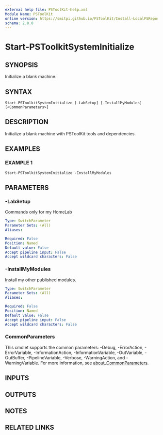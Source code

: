 ```yaml
---
external help file: PSToolKit-help.xml
Module Name: PSToolKit
online version: https://smitpi.github.io/PSToolKit/Install-LocalPSRepository
schema: 2.0.0
---
```


# Start-PSToolkitSystemInitialize

## SYNOPSIS
Initialize a blank machine.

## SYNTAX

```
Start-PSToolkitSystemInitialize [-LabSetup] [-InstallMyModules] [<CommonParameters>]
```

## DESCRIPTION
Initialize a blank machine with PSToolKit tools and dependencies.

## EXAMPLES

### EXAMPLE 1
```
Start-PSToolkitSystemInitialize -InstallMyModules
```

## PARAMETERS

### -LabSetup
Commands only for my HomeLab

```yaml
Type: SwitchParameter
Parameter Sets: (All)
Aliases:

Required: False
Position: Named
Default value: False
Accept pipeline input: False
Accept wildcard characters: False
```

### -InstallMyModules
Install my other published modules.

```yaml
Type: SwitchParameter
Parameter Sets: (All)
Aliases:

Required: False
Position: Named
Default value: False
Accept pipeline input: False
Accept wildcard characters: False
```

### CommonParameters
This cmdlet supports the common parameters: -Debug, -ErrorAction, -ErrorVariable, -InformationAction, -InformationVariable, -OutVariable, -OutBuffer, -PipelineVariable, -Verbose, -WarningAction, and -WarningVariable. For more information, see [about_CommonParameters](http://go.microsoft.com/fwlink/?LinkID=113216).

## INPUTS

## OUTPUTS

## NOTES

## RELATED LINKS
